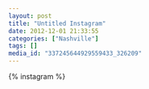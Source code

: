 ```yaml
---
layout: post
title: "Untitled Instagram"
date: 2012-12-01 21:33:55
categories: ["Nashville"]
tags: []
media_id: "337245644929559433_326209"
---
```


{% instagram %}
